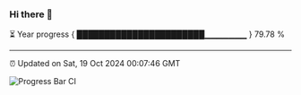 ### Hi there 👋

⏳ Year progress { ███████████████████████▁▁▁▁▁▁▁ } 79.78 %

---

⏰ Updated on Sat, 19 Oct 2024 00:07:46 GMT

![Progress Bar CI](https://github.com/EinsPommes/EinsPommes/blob/main/.github/workflows/main.yml)
